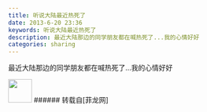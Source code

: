 ```yaml
---
title: 听说大陆最近热死了
date: 2013-6-20 23:36
keywords: 听说大陆最近热死了
description: 最近大陆那边的同学朋友都在喊热死了...我的心情好好
categories: sharing
---
```

<td class="t_f" id="postmessage_6362">

最近大陆那边的同学朋友都在喊热死了...我的心情好好

<img aid="3198" class="zoom" data-cf-modified-72295ef304f7b06e87d917c1-="" file="data/attachment/forum/201306/20/233428pslzu9lt3lkpzgps.gif" id="aimg_3198" inpost="1" onclick="" onmouseover="" src="http://www.flw.ph/data/attachment/forum/201306/20/233428pslzu9lt3lkpzgps.gif" width="48" zoomfile="data/attachment/forum/201306/20/233428pslzu9lt3lkpzgps.gif"/>


</td>
###### 转载自[菲龙网]